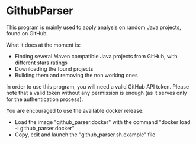# GithubParser

This program is mainly used to apply analysis on random Java projects, found on GitHub.

What it does at the moment is:
  - Finding several Maven compatible Java projects from GitHub, with different stars ratings
  - Downloading the found projects
  - Building them and removing the non working ones

  
In order to use this program, you will need a valid GitHub API token.
Please note that a valid token without any permission is enough (as it serves only for the authentication process).

You are encouraged to use the available docker release:
  - Load the image "github\_parser.docker" with the command "docker load -i github\_parser.docker"
  - Copy, edit and launch the "github\_parser.sh.example" file



